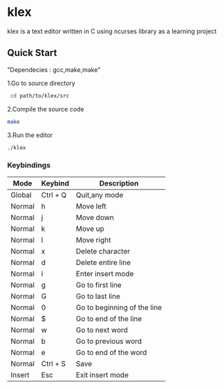 # klex
klex is a text editor written in C using ncurses library as a learning project

## Quick Start

"Dependecies : gcc,make,make"


1.Go to source directory

```sh
 cd path/to/klex/src

 ```
2.Compile the source code

 ```sh
 make

 ```
3.Run the editor

 ```sh
 ./klex
```

### Keybindings
                           
|   Mode    |  Keybind  |           Description            |
|-----------|-----------|----------------------------------|
| Global    | Ctrl + Q  |   Quit,any mode                  |
| Normal    | h         |   Move left                      |
| Normal    | j         |   Move down                      |
| Normal    | k         |   Move up                        |
| Normal    | l         |   Move right                     |
| Normal    | x         |   Delete character               |
| Normal    | d         |   Delete entire line             |
| Normal    | i         |   Enter insert mode              |
| Normal    | g         |   Go to first line               |
| Normal    | G         |   Go to last line                |
| Normal    | 0         |   Go to beginning of the line    |
| Normal    | $         |   Go to end of the line          |
| Normal    | w         |   Go to next word                |
| Normal    | b         |   Go to previous word            |
| Normal    | e         |   Go to end of the word          |
| Normal    | Ctrl + S  |   Save                           |        
| Insert    | Esc       |   Exit insert mode               |        


